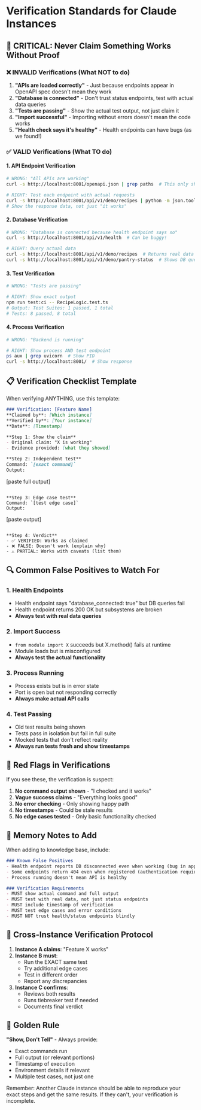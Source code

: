 # Verification Standards for Claude Instances

## 🚨 CRITICAL: Never Claim Something Works Without Proof

### ❌ INVALID Verifications (What NOT to do)
1. **"APIs are loaded correctly"** - Just because endpoints appear in OpenAPI spec doesn't mean they work
2. **"Database is connected"** - Don't trust status endpoints, test with actual data queries
3. **"Tests are passing"** - Show the actual test output, not just claim it
4. **"Import successful"** - Importing without errors doesn't mean the code works
5. **"Health check says it's healthy"** - Health endpoints can have bugs (as we found!)

### ✅ VALID Verifications (What TO do)

#### 1. API Endpoint Verification
```bash
# WRONG: "All APIs are working"
curl -s http://localhost:8001/openapi.json | grep paths  # This only shows registration!

# RIGHT: Test each endpoint with actual requests
curl -s http://localhost:8001/api/v1/demo/recipes | python -m json.tool
# Show the response data, not just "it works"
```

#### 2. Database Verification
```bash
# WRONG: "Database is connected because health endpoint says so"
curl -s http://localhost:8001/api/v1/health  # Can be buggy!

# RIGHT: Query actual data
curl -s http://localhost:8001/api/v1/demo/recipes  # Returns real data
curl -s http://localhost:8001/api/v1/demo/pantry-status  # Shows DB queries work
```

#### 3. Test Verification
```bash
# WRONG: "Tests are passing"

# RIGHT: Show exact output
npm run test:ci -- RecipeLogic.test.ts
# Output: Test Suites: 1 passed, 1 total
# Tests: 8 passed, 8 total
```

#### 4. Process Verification
```bash
# WRONG: "Backend is running"

# RIGHT: Show process AND test endpoint
ps aux | grep uvicorn  # Show PID
curl -s http://localhost:8001/  # Show response
```

## 📋 Verification Checklist Template

When verifying ANYTHING, use this template:

```markdown
### Verification: [Feature Name]
**Claimed by**: [Which instance]
**Verified by**: [Your instance]
**Date**: [Timestamp]

**Step 1: Show the claim**
- Original claim: "X is working"
- Evidence provided: [what they showed]

**Step 2: Independent test**
Command: `[exact command]`
Output:
```
[paste full output]
```

**Step 3: Edge case test**
Command: `[test edge case]`
Output:
```
[paste output]
```

**Step 4: Verdict**
- ✅ VERIFIED: Works as claimed
- ❌ FALSE: Doesn't work (explain why)
- ⚠️ PARTIAL: Works with caveats (list them)
```

## 🔍 Common False Positives to Watch For

### 1. Health Endpoints
- Health endpoint says "database_connected: true" but DB queries fail
- Health endpoint returns 200 OK but subsystems are broken
- **Always test with real data queries**

### 2. Import Success
- `from module import X` succeeds but X.method() fails at runtime
- Module loads but is misconfigured
- **Always test the actual functionality**

### 3. Process Running
- Process exists but is in error state
- Port is open but not responding correctly
- **Always make actual API calls**

### 4. Test Passing
- Old test results being shown
- Tests pass in isolation but fail in full suite
- Mocked tests that don't reflect reality
- **Always run tests fresh and show timestamps**

## 🚫 Red Flags in Verifications

If you see these, the verification is suspect:

1. **No command output shown** - "I checked and it works"
2. **Vague success claims** - "Everything looks good"
3. **No error checking** - Only showing happy path
4. **No timestamps** - Could be stale results
5. **No edge cases tested** - Only basic functionality checked

## 📝 Memory Notes to Add

When adding to knowledge base, include:

```markdown
### Known False Positives
- Health endpoint reports DB disconnected even when working (bug in app.py:185)
- Some endpoints return 404 even when registered (authentication required)
- Process running doesn't mean API is healthy

### Verification Requirements
- MUST show actual command and full output
- MUST test with real data, not just status endpoints
- MUST include timestamp of verification
- MUST test edge cases and error conditions
- MUST NOT trust health/status endpoints blindly
```

## 🤝 Cross-Instance Verification Protocol

1. **Instance A claims**: "Feature X works"
2. **Instance B must**:
   - Run the EXACT same test
   - Try additional edge cases
   - Test in different order
   - Report any discrepancies
3. **Instance C confirms**: 
   - Reviews both results
   - Runs tiebreaker test if needed
   - Documents final verdict

## 🎯 Golden Rule

**"Show, Don't Tell"** - Always provide:
- Exact commands run
- Full output (or relevant portions)
- Timestamp of execution
- Environment details if relevant
- Multiple test cases, not just one

Remember: Another Claude instance should be able to reproduce your exact steps and get the same results. If they can't, your verification is incomplete.